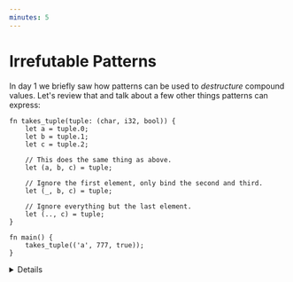 ```yaml
---
minutes: 5
---
```


# Irrefutable Patterns

In day 1 we briefly saw how patterns can be used to _destructure_ compound
values. Let's review that and talk about a few other things patterns can
express:

```rust,editable
fn takes_tuple(tuple: (char, i32, bool)) {
    let a = tuple.0;
    let b = tuple.1;
    let c = tuple.2;

    // This does the same thing as above.
    let (a, b, c) = tuple;

    // Ignore the first element, only bind the second and third.
    let (_, b, c) = tuple;

    // Ignore everything but the last element.
    let (.., c) = tuple;
}

fn main() {
    takes_tuple(('a', 777, true));
}
```

<details>

- All of the demonstrated patterns are _irrefutable_, meaning that they will
  always match the value on the right hand side.

- Variable names are patterns that always match and which bind the matched value
  into a new variable with that name.

- `_` is a pattern that always matches any value, discarding the matched value.

- `..` alows you to ignore multiple values at once.

## More to Explore

- You can also demonstrate more advanced usages of `..`, such as ignoring the
  middle elements of a tuple.

  ```rust
  fn takes_tuple(tuple: (char, i32, bool, u8)) {
      let (first, .., last) = tuple;
  }
  ```

- All of these patterns work with arrays as well:

  ```rust
  fn takes_array(array: [u8; 5]) {
      let [first, .., last] = array;
  }
  ```

</details>
